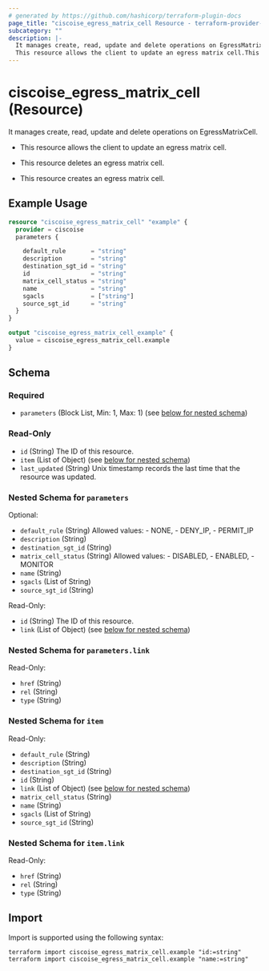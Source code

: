 ```yaml
---
# generated by https://github.com/hashicorp/terraform-plugin-docs
page_title: "ciscoise_egress_matrix_cell Resource - terraform-provider-ciscoise"
subcategory: ""
description: |-
  It manages create, read, update and delete operations on EgressMatrixCell.
  This resource allows the client to update an egress matrix cell.This resource deletes an egress matrix cell.This resource creates an egress matrix cell.
---
```


# ciscoise_egress_matrix_cell (Resource)

It manages create, read, update and delete operations on EgressMatrixCell.

- This resource allows the client to update an egress matrix cell.

- This resource deletes an egress matrix cell.

- This resource creates an egress matrix cell.

## Example Usage

```terraform
resource "ciscoise_egress_matrix_cell" "example" {
  provider = ciscoise
  parameters {

    default_rule       = "string"
    description        = "string"
    destination_sgt_id = "string"
    id                 = "string"
    matrix_cell_status = "string"
    name               = "string"
    sgacls             = ["string"]
    source_sgt_id      = "string"
  }
}

output "ciscoise_egress_matrix_cell_example" {
  value = ciscoise_egress_matrix_cell.example
}
```

<!-- schema generated by tfplugindocs -->
## Schema

### Required

- `parameters` (Block List, Min: 1, Max: 1) (see [below for nested schema](#nestedblock--parameters))

### Read-Only

- `id` (String) The ID of this resource.
- `item` (List of Object) (see [below for nested schema](#nestedatt--item))
- `last_updated` (String) Unix timestamp records the last time that the resource was updated.

<a id="nestedblock--parameters"></a>
### Nested Schema for `parameters`

Optional:

- `default_rule` (String) Allowed values:
		- NONE,
		- DENY_IP,
		- PERMIT_IP
- `description` (String)
- `destination_sgt_id` (String)
- `matrix_cell_status` (String) Allowed values:
		- DISABLED,
		- ENABLED,
		- MONITOR
- `name` (String)
- `sgacls` (List of String)
- `source_sgt_id` (String)

Read-Only:

- `id` (String) The ID of this resource.
- `link` (List of Object) (see [below for nested schema](#nestedatt--parameters--link))

<a id="nestedatt--parameters--link"></a>
### Nested Schema for `parameters.link`

Read-Only:

- `href` (String)
- `rel` (String)
- `type` (String)



<a id="nestedatt--item"></a>
### Nested Schema for `item`

Read-Only:

- `default_rule` (String)
- `description` (String)
- `destination_sgt_id` (String)
- `id` (String)
- `link` (List of Object) (see [below for nested schema](#nestedobjatt--item--link))
- `matrix_cell_status` (String)
- `name` (String)
- `sgacls` (List of String)
- `source_sgt_id` (String)

<a id="nestedobjatt--item--link"></a>
### Nested Schema for `item.link`

Read-Only:

- `href` (String)
- `rel` (String)
- `type` (String)

## Import

Import is supported using the following syntax:

```shell
terraform import ciscoise_egress_matrix_cell.example "id:=string"
terraform import ciscoise_egress_matrix_cell.example "name:=string"
```
